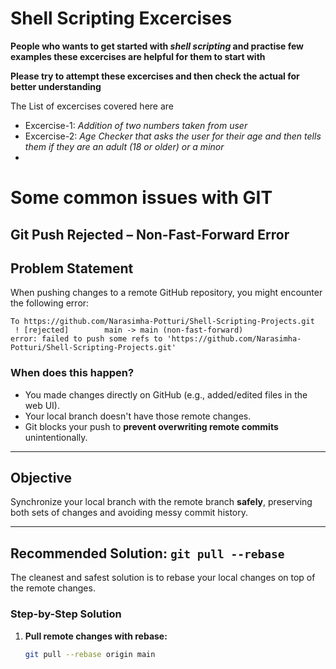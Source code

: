 # Shell Scripting Excercises

**People who wants to get started with _shell scripting_ and practise few examples these excercises are helpful for them to start with**

**Please try to attempt these excercises and then check the actual for better understanding**

The List of excercises covered here are
* Excercise-1:  _Addition of two numbers taken from user_
* Excercise-2:  _Age Checker that asks the user for their age and then tells them if they are an adult (18 or older) or a minor_
* 



# Some common issues with GIT

## Git Push Rejected – Non-Fast-Forward Error

## **Problem Statement**

When pushing changes to a remote GitHub repository, you might encounter the following error:

```
To https://github.com/Narasimha-Potturi/Shell-Scripting-Projects.git
 ! [rejected]        main -> main (non-fast-forward)
error: failed to push some refs to 'https://github.com/Narasimha-Potturi/Shell-Scripting-Projects.git'

```


### **When does this happen?**
- You made changes directly on GitHub (e.g., added/edited files in the web UI).
- Your local branch doesn't have those remote changes.
- Git blocks your push to **prevent overwriting remote commits** unintentionally.

---

## **Objective**

Synchronize your local branch with the remote branch **safely**, preserving both sets of changes and avoiding messy commit history.

---

## **Recommended Solution: `git pull --rebase`**

The cleanest and safest solution is to rebase your local changes on top of the remote changes.

### **Step-by-Step Solution**

1. **Pull remote changes with rebase:**

   ```bash
   git pull --rebase origin main
   ```


